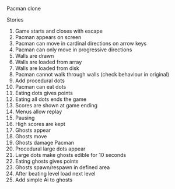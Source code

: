 Pacman clone  

Stories  
1. Game starts and closes with escape  
2. Pacman appears on screen
3. Pacman can move in cardinal directions on arrow keys 
4. Pacman can only move in progressive directions 
5. Walls are drawn 
6. Walls are loaded from array
7. Walls are loaded from disk
8. Pacman cannot walk through walls (check behaviour in original)
9. Add procedural dots 
10. Pacman can eat dots
11. Eating dots gives points
12. Eating all dots ends the game
13. Scores are shown at game ending
14. Menus allow replay
15. Pausing
16. High scores are kept
17. Ghosts appear
18. Ghosts move
19. Ghosts damage Pacman
20. Procedural large dots appear
21. Large dots make ghosts edible for 10 seconds
22. Eating ghosts gives points
23. Ghosts spawn/respawn in defined area
24. After beating level load next level
25. Add simple Ai to ghosts